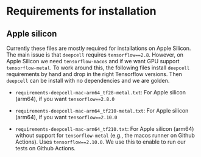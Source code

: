# Requirements for installation

## Apple silicon

Currently these files are mostly required for installations on Apple Silicon. The main issue is that `deepcell` requires `tensorflow==2.8`. However, on Apple Silicon we need `tensorflow-macos` and if we want GPU support `tensorflow-metal`. To work around this, the following files install `deepcell` requirements by hand and drop in the right Tensorflow versions. Then `deepcell` can be install with no dependencies and we are golden.

- `requirements-deepcell-mac-arm64_tf28-metal.txt`: For Apple silicon (arm64), if you want `tensorflow==2.8.0`

- `requirements-deepcell-mac-arm64_tf210-metal.txt`: For Apple silicon (arm64), if you want `tensorflow==2.10.0`

- `requirements-deepcell-mac-arm64_tf210.txt`: For Apple silicon (arm64) without support for `tensorflow-metal` (e.g., the macos runner on Github Actions). Uses `tensorflow==2.10.0`. We use this to enable to run our tests on Github Actions.
